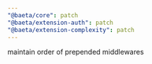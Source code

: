 ```yaml
---
"@baeta/core": patch
"@baeta/extension-auth": patch
"@baeta/extension-complexity": patch
---
```


maintain order of prepended middlewares
